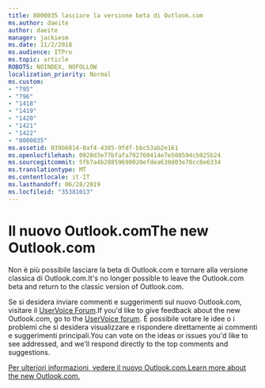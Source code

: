 ```yaml
---
title: 8000035 lasciare la versione beta di Outlook.com
ms.author: daeite
author: daeite
manager: jackiesm
ms.date: 11/2/2018
ms.audience: ITPro
ms.topic: article
ROBOTS: NOINDEX, NOFOLLOW
localization_priority: Normal
ms.custom:
- "795"
- "796"
- "1418"
- "1419"
- "1420"
- "1421"
- "1422"
- "8000035"
ms.assetid: 039b6814-0af4-4385-9fdf-bbc53ab2e161
ms.openlocfilehash: 0920d3e77bfafa792760414e7e500594cb925b24
ms.sourcegitcommit: 5fb7a4b28859690020efdea630d03e70cc0e6334
ms.translationtype: MT
ms.contentlocale: it-IT
ms.lasthandoff: 06/28/2019
ms.locfileid: "35381013"
---
```

# <a name="the-new-outlookcom"></a><span data-ttu-id="07495-102">Il nuovo Outlook.com</span><span class="sxs-lookup"><span data-stu-id="07495-102">The new Outlook.com</span></span>

<span data-ttu-id="07495-103">Non è più possibile lasciare la beta di Outlook.com e tornare alla versione classica di Outlook.com.</span><span class="sxs-lookup"><span data-stu-id="07495-103">It's no longer possible to leave the Outlook.com beta and return to the classic version of Outlook.com.</span></span>
  
<span data-ttu-id="07495-104">Se si desidera inviare commenti e suggerimenti sul nuovo Outlook.com, visitare il [UserVoice Forum](https://go.microsoft.com/fwlink/p/?linkid=851599).</span><span class="sxs-lookup"><span data-stu-id="07495-104">If you'd like to give feedback about the new Outlook.com, go to the [UserVoice forum](https://go.microsoft.com/fwlink/p/?linkid=851599).</span></span> <span data-ttu-id="07495-105">È possibile votare le idee o i problemi che si desidera visualizzare e rispondere direttamente ai commenti e suggerimenti principali.</span><span class="sxs-lookup"><span data-stu-id="07495-105">You can vote on the ideas or issues you'd like to see addressed, and we'll respond directly to the top comments and suggestions.</span></span>
  
[<span data-ttu-id="07495-106">Per ulteriori informazioni, vedere il nuovo Outlook.com.</span><span class="sxs-lookup"><span data-stu-id="07495-106">Learn more about the new Outlook.com.</span></span>](https://go.microsoft.com/fwlink/p/?linkid=874356)
  